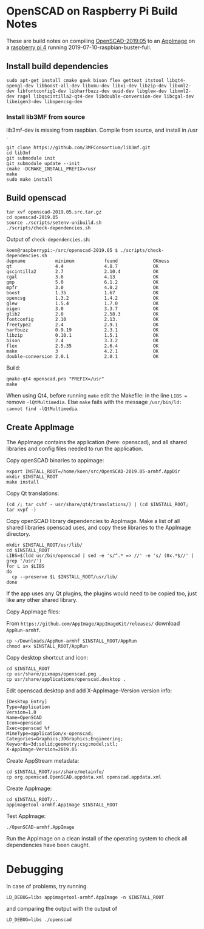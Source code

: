 # OpenSCAD on Raspberry Pi Build Notes 

These are build notes on compiling [OpenSCAD-2019.05](http://www.openscad.org) to an [AppImage](http://www.appimage.org) on a [raspberry pi 4](https://www.raspberrypi.org) running 2019-07-10-raspbian-buster-full. 

## Install build dependencies
```
sudo apt-get install cmake gawk bison flex gettext itstool libqt4-opengl-dev libboost-all-dev libxmu-dev libxi-dev libzip-dev libxml2-dev libfontconfig1-dev libharfbuzz-dev uuid-dev libglew-dev libxml2-dev ragel libqscintilla2-qt4-dev libdouble-conversion-dev libcgal-dev libeigen3-dev libopencsg-dev
```
### Install lib3MF from source
lib3mf-dev is missing from raspbian. Compile from source, and install in /usr .
```
git clone https://github.com/3MFConsortium/lib3mf.git
cd lib3mf
git submodule init
git submodule update --init
cmake -DCMAKE_INSTALL_PREFIX=/usr
make
sudo make install
```
## Build openscad
```
tar xvf openscad-2019.05.src.tar.gz
cd openscad-2019.05
source ./scripts/setenv-unibuild.sh
./scripts/check-dependencies.sh
```
Output of `check-dependencies.sh`:
```
koen@raspberrypi:~/src/openscad-2019.05 $ ./scripts/check-dependencies.sh 
depname           minimum           found             OKness            
qt                4.4               4.8.7             OK                
qscintilla2       2.7               2.10.4            OK                
cgal              3.6               4.13              OK                
gmp               5.0               6.1.2             OK                
mpfr              3.0               4.0.2             OK                
boost             1.35              1.67              OK                
opencsg           1.3.2             1.4.2             OK                
glew              1.5.4             1.7.0             OK                
eigen             3.0               3.3.7             OK                
glib2             2.0               2.58.3            OK                
fontconfig        2.10              2.13.             OK                
freetype2         2.4               2.9.1             OK                
harfbuzz          0.9.19            2.3.1             OK                
libzip            0.10.1            1.5.1             OK                
bison             2.4               3.3.2             OK                
flex              2.5.35            2.6.4             OK                
make              3                 4.2.1             OK                
double-conversion 2.0.1             2.0.1             OK     
```
Build:
```
qmake-qt4 openscad.pro "PREFIX=/usr"
make
```
When using Qt4, before running `make` edit the Makefile: in the line `LIBS =` remove `-lQtMultimedia`. Else `make` fails with the message `/usr/bin/ld: cannot find -lQtMultimedia`.

## Create AppImage
The AppImage contains the application (here: openscad), and all shared libraries and config files needed to run the application.

Copy openSCAD binaries to appimage:
```
export INSTALL_ROOT=/home/koen/src/OpenSCAD-2019.05-armhf.AppDir
mkdir $INSTALL_ROOT
make install

```
Copy Qt translations:
```
(cd /; tar cvhf - usr/share/qt4/translations/) | (cd $INSTALL_ROOT; tar xvpf -)
```
Copy openSCAD library dependencies to AppImage.
Make a list of all shared libraries openscad uses, and copy these libraries to the AppImage directory.

```
mkdir $INSTALL_ROOT/usr/lib/
cd $INSTALL_ROOT
LIBS=$(ldd usr/bin/openscad | sed -e 's/^.* => //' -e 's/ (0x.*$//' | grep '/usr/')
for L in $LIBS
do
  cp --preserve $L $INSTALL_ROOT/usr/lib/
done
```
If the app uses any Qt plugins, the plugins would need to be copied too, just like any other shared library.

Copy AppImage files:

From `https://github.com/AppImage/AppImageKit/releases/` download `AppRun-armhf`. 
```
cp ~/Downloads/AppRun-armhf $INSTALL_ROOT/AppRun
chmod a+x $INSTALL_ROOT/AppRun 

```
Copy desktop shortcut and icon:
```
cd $INSTALL_ROOT
cp usr/share/pixmaps/openscad.png .
cp usr/share/applications/openscad.desktop . 
```
Edit openscad.desktop and add X-AppImage-Version version info:
```
[Desktop Entry]
Type=Application
Version=1.0
Name=OpenSCAD
Icon=openscad
Exec=openscad %f
MimeType=application/x-openscad;
Categories=Graphics;3DGraphics;Engineering;
Keywords=3d;solid;geometry;csg;model;stl;
X-AppImage-Version=2019.05
```
Create AppStream metadata:
```
cd $INSTALL_ROOT/usr/share/metainfo/
cp org.openscad.OpenSCAD.appdata.xml openscad.appdata.xml
```
Create AppImage:
```
cd $INSTALL_ROOT/..
appimagetool-armhf.AppImage $INSTALL_ROOT
```
Test AppImage:
```
./OpenSCAD-armhf.AppImage
```
Run the AppImage on a clean install of the operating system to check all dependencies have been caught. 

# Debugging
In case of problems, try running
```
LD_DEBUG=libs appimagetool-armhf.AppImage -n $INSTALL_ROOT
```
and comparing the output with the output of 
```
LD_DEBUG=libs ./openscad
```
